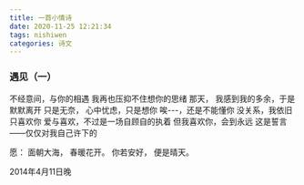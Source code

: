 ```yaml
---
title: 一首小情诗
date: 2020-11-25 12:21:34
tags: nishiwen
categories: 诗文
---
```

### 遇见（一）
不经意间，与你的相遇
我再也压抑不住想你的思绪
那天，
我感到我的多余，于是默默离开
只是无奈，
心中忧虑，只是想你
唉---，还是不能懂你
没关系，我依旧只喜欢你
爱与喜欢，不过是一场自顾自的执着
但我喜欢你，会到永远
这是誓言——仅仅对我自己许下的

愿：
面朝大海，
春暖花开。
你若安好，
便是晴天。

2014年4月11日晚
